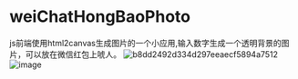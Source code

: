 # weiChatHongBaoPhoto
js前端使用html2canvas生成图片的一个小应用,输入数字生成一个透明背景的图片，可以放在微信红包上唬人。
![b8dd2492d334d297eeaecf5894a7512](https://user-images.githubusercontent.com/39230719/233781705-47bac50c-bfbf-4806-b2a3-59c1686a9a56.jpg)
![image](https://user-images.githubusercontent.com/39230719/233782007-c78b7ce9-af8f-47c2-8b8d-3f6b49a70123.png)

